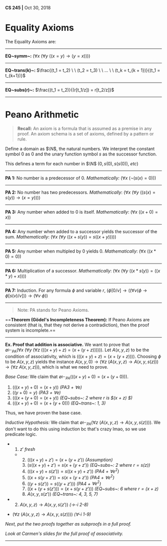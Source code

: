 __CS 245 |__ Oct 30, 2018

# Equality Axioms

The Equality Axioms are:

------

__EQ~symm~:__ $(\forall x \ (\forall y \ ((x = y) \rightarrow (y = x))))$

------

__EQ~trans(k)~:__ $\frac{(t_1 = t_2) \ \ (t_2 = t_3) \ \ ... \ \ (t_k = t_{k + 1})}{(t_1 = t_{k+1})}$

------

__EQ~subs(r)~:__ $\frac{(t_1 = t_2)}{(r[t_1/z]) = r[t_2/z]}$

------



# Peano Arithmetic

> **Recall:** 
> An axiom is a formula that is assumed as a premise in any proof. An axiom schema is a set of axioms, defined by a pattern or rule.

Define a domain as $\N$, the natural numbers. We interpret the constant symbol $0$ as 0 and the unary function symbol $s$ as the successor function.

This defines a term for each number in $\N$ ($0, s(0), s(s(0))$, _etc_)

---

__PA 1:__ No number is a predecessor of $0$.
_Mathematically:_ $(\forall x \ (\neg (s(x) = 0)))$

---

__PA 2:__ No number has two predecessors.
_Mathematically_: $(\forall x \ (\forall y \ ((s(x) = s(y)) \rightarrow (x = y))))$

---

__PA 3:__ Any number when added to $0$ is itself.
_Mathematically_: $(\forall x \ ((x + 0) = x))$

---

__PA 4:__ Any number when added to a successor yields the successor of the sum.
_Mathematically_: $(\forall x \ (\forall y \ ((x + s(y)) = s((x + y)))))$

---

__PA 5:__ Any number when multipled by 0 yields 0.
_Mathematically_: $(\forall x \ ((x * 0) = 0))$

---

__PA 6:__ Multiplication of a successor.
_Mathematically_: $(\forall x \ (\forall y \ ((x * s(y)) = ((x * y) + x))))$

---

__PA 7:__ Induction. For any formula $\phi$ and variable $r$,
$(\phi[0/v] \rightarrow ((\forall v (\phi \rightarrow \phi[s(v)/v])) \rightarrow (\forall v \ \phi))$

---

> Note: PA stands for Peano Axioms.



==__Theorem (Gödel's Incompleteness Theorem):__ If Peano Axioms are consistent (that is, that they not derive a contradiction), then the proof system is incomplete.==

---

__Ex. Proof that addition is associative.__
We want to prove that $\emptyset \vdash_{PA} (\forall x \ (\forall y \ (\forall z \ (((x + y) + z) = (x + (y + z))))))$.
Let $A(x, y, z)$ to be the condition of associativity, which is $(((x + y) + z) = (x + (y + z))))$.
Choosing $\phi$ to be $A(x, y, z)$ yields the instance $A(x, y, 0) \rightarrow (\forall z \ (A(x, y, z) \rightarrow A(x, y, s(z))) \rightarrow (\forall z \ A(x, y, z)))$, which is what we need to prove.

_Base Case:_ We claim that $\emptyset \vdash_{PA} (((x + y) + 0) = (x + (y + 0)))$.

1. $(((x + y) + 0) = (x + y))$      _(PA3 + $\forall e$)_
2. $((y + 0) = y)$      _(PA3 + $\forall e$)_
3. $(((x + (y+ 0) = (x + y))$      _(EQ~subs~: 2 where $r$ is $(x + z) $)_
4. $(((x + y) + 0) = (x + (y + 0)))$      _(EQ~trans~: 1, 3)_

Thus, we have proven the base case.

_Inductive Hypothesis:_ We claim that $\emptyset \vdash_{PA} (\forall z \ (A(x, y, z) \rightarrow A(x, y, s(z))))$. We don't want to do this using induction bc that's crazy lmao, so we use predicate logic.

- 1. $z'$ _fresh_

  - 2. $(((x + y) + z') = (x + (y + z'))$ _(Assumption)_
    3. $(s((x + y) + z') = s(x + (y + z'))$ _(EQ~subs~: 2 where $r = s(z)$)_
    4. $(((x + y) + s(z')) = s((x + y) + z'))$   _(PA4 + $\forall e^2$)_ 
    5. $((x + s(y + z')) = s(x + (y + z'))$   _(PA4 + $\forall e^2$)_ 
    6. $((y + s(z')) = s((y + z')))$   _(PA4 + $\forall e^2$)_
    7. $((x + (y + s(z'))) = (x + s(y + z')))$  _(EQ~subs~: 6 where $r = (x + z)$_
    8. $A(x, y, s(z'))$  _(EQ~trans~: 4, 3, 5, 7)_

- 2. $A(x, y, z) \rightarrow A(x, y, s(z'))$   _($\rightarrow$-i 2-8)_

- $(\forall z \ (A(x, y, z) \rightarrow A(x, y, s(z))))$ _($\forall$-i 1-9)_

_Next, put the two proofs together as subproofs in a full proof._

_Look at Carmen's slides for the full proof of associativity._

---

